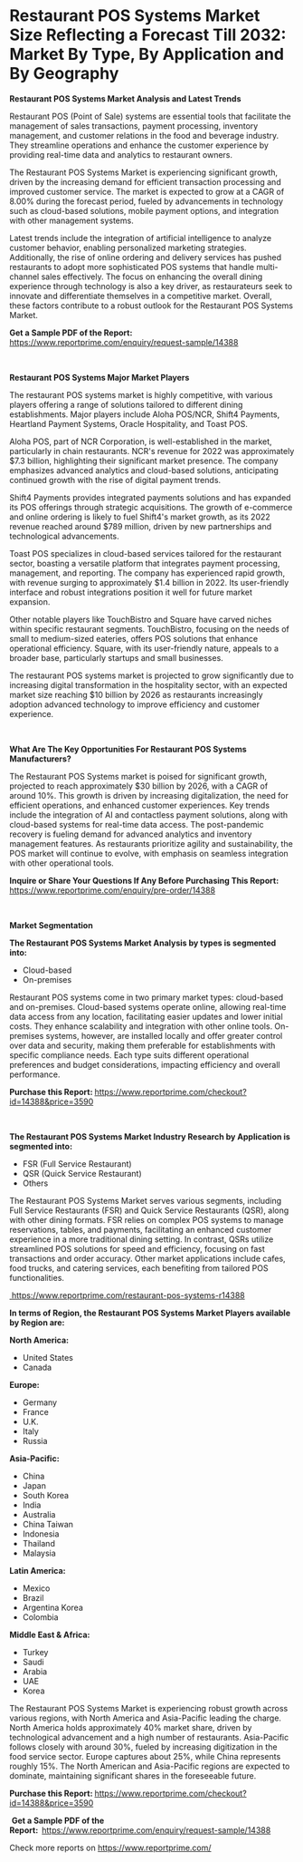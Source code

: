 <p><h1>Restaurant POS Systems Market Size Reflecting a Forecast Till 2032: Market By Type, By Application and By Geography</h1></p><p><strong>Restaurant POS Systems Market Analysis and Latest Trends</strong></p>
<p><p>Restaurant POS (Point of Sale) systems are essential tools that facilitate the management of sales transactions, payment processing, inventory management, and customer relations in the food and beverage industry. They streamline operations and enhance the customer experience by providing real-time data and analytics to restaurant owners.</p><p>The Restaurant POS Systems Market is experiencing significant growth, driven by the increasing demand for efficient transaction processing and improved customer service. The market is expected to grow at a CAGR of 8.00% during the forecast period, fueled by advancements in technology such as cloud-based solutions, mobile payment options, and integration with other management systems. </p><p>Latest trends include the integration of artificial intelligence to analyze customer behavior, enabling personalized marketing strategies. Additionally, the rise of online ordering and delivery services has pushed restaurants to adopt more sophisticated POS systems that handle multi-channel sales effectively. The focus on enhancing the overall dining experience through technology is also a key driver, as restaurateurs seek to innovate and differentiate themselves in a competitive market. Overall, these factors contribute to a robust outlook for the Restaurant POS Systems Market.</p></p>
<p><strong>Get a Sample PDF of the Report:&nbsp;</strong> <a href="https://www.reportprime.com/enquiry/request-sample/14388?utm_campaign=3004&utm_medium=2&utm_source=Github&utm_content=ia&utm_term=20032025&utm_id=restaurant-pos-systems">https://www.reportprime.com/enquiry/request-sample/14388</a></p>
<p>&nbsp;</p>
<p><strong>Restaurant POS Systems Major Market Players</strong></p>
<p><p>The restaurant POS systems market is highly competitive, with various players offering a range of solutions tailored to different dining establishments. Major players include Aloha POS/NCR, Shift4 Payments, Heartland Payment Systems, Oracle Hospitality, and Toast POS. </p><p>Aloha POS, part of NCR Corporation, is well-established in the market, particularly in chain restaurants. NCR's revenue for 2022 was approximately $7.3 billion, highlighting their significant market presence. The company emphasizes advanced analytics and cloud-based solutions, anticipating continued growth with the rise of digital payment trends.</p><p>Shift4 Payments provides integrated payments solutions and has expanded its POS offerings through strategic acquisitions. The growth of e-commerce and online ordering is likely to fuel Shift4's market growth, as its 2022 revenue reached around $789 million, driven by new partnerships and technological advancements.</p><p>Toast POS specializes in cloud-based services tailored for the restaurant sector, boasting a versatile platform that integrates payment processing, management, and reporting. The company has experienced rapid growth, with revenue surging to approximately $1.4 billion in 2022. Its user-friendly interface and robust integrations position it well for future market expansion.</p><p>Other notable players like TouchBistro and Square have carved niches within specific restaurant segments. TouchBistro, focusing on the needs of small to medium-sized eateries, offers POS solutions that enhance operational efficiency. Square, with its user-friendly nature, appeals to a broader base, particularly startups and small businesses.</p><p>The restaurant POS systems market is projected to grow significantly due to increasing digital transformation in the hospitality sector, with an expected market size reaching $10 billion by 2026 as restaurants increasingly adoption advanced technology to improve efficiency and customer experience.</p></p>
<p>&nbsp;</p>
<p><strong>What Are The Key Opportunities For Restaurant POS Systems Manufacturers?</strong></p>
<p><p>The Restaurant POS Systems market is poised for significant growth, projected to reach approximately $30 billion by 2026, with a CAGR of around 10%. This growth is driven by increasing digitalization, the need for efficient operations, and enhanced customer experiences. Key trends include the integration of AI and contactless payment solutions, along with cloud-based systems for real-time data access. The post-pandemic recovery is fueling demand for advanced analytics and inventory management features. As restaurants prioritize agility and sustainability, the POS market will continue to evolve, with emphasis on seamless integration with other operational tools.</p></p>
<p><strong>Inquire or Share Your Questions If Any Before Purchasing This Report:</strong> <a href="https://www.reportprime.com/enquiry/pre-order/14388?utm_campaign=3004&utm_medium=2&utm_source=Github&utm_content=ia&utm_term=20032025&utm_id=restaurant-pos-systems">https://www.reportprime.com/enquiry/pre-order/14388</a></p>
<p>&nbsp;</p>
<p><strong>Market Segmentation</strong></p>
<p><strong>The Restaurant POS Systems Market Analysis by types is segmented into:</strong></p>
<p><ul><li>Cloud-based</li><li>On-premises</li></ul></p>
<p><p>Restaurant POS systems come in two primary market types: cloud-based and on-premises. Cloud-based systems operate online, allowing real-time data access from any location, facilitating easier updates and lower initial costs. They enhance scalability and integration with other online tools. On-premises systems, however, are installed locally and offer greater control over data and security, making them preferable for establishments with specific compliance needs. Each type suits different operational preferences and budget considerations, impacting efficiency and overall performance.</p></p>
<p><strong>Purchase this Report:&nbsp;</strong><a href="https://www.reportprime.com/checkout?id=14388&price=3590&utm_campaign=3004&utm_medium=2&utm_source=Github&utm_content=ia&utm_term=20032025&utm_id=restaurant-pos-systems">https://www.reportprime.com/checkout?id=14388&price=3590</a></p>
<p>&nbsp;</p>
<p><strong>The Restaurant POS Systems Market Industry Research by Application is segmented into:</strong></p>
<p><ul><li>FSR (Full Service Restaurant)</li><li>QSR (Quick Service Restaurant)</li><li>Others</li></ul></p>
<p><p>The Restaurant POS Systems Market serves various segments, including Full Service Restaurants (FSR) and Quick Service Restaurants (QSR), along with other dining formats. FSR relies on complex POS systems to manage reservations, tables, and payments, facilitating an enhanced customer experience in a more traditional dining setting. In contrast, QSRs utilize streamlined POS solutions for speed and efficiency, focusing on fast transactions and order accuracy. Other market applications include cafes, food trucks, and catering services, each benefiting from tailored POS functionalities.</p></p>
<p><a href="https://www.reportprime.com/restaurant-pos-systems-r14388?utm_campaign=3004&utm_medium=2&utm_source=Github&utm_content=ia&utm_term=20032025&utm_id=restaurant-pos-systems">&nbsp;https://www.reportprime.com/restaurant-pos-systems-r14388</a></p>
<p><strong>In terms of Region, the Restaurant POS Systems Market Players available by Region are:</strong></p>
<p>
    <p> <strong> North America: </strong>
        <ul>
            <li>United States</li>
            <li>Canada</li>
        </ul>
        </p> 
    <p> <strong> Europe: </strong>
        <ul>
            <li>Germany</li>
            <li>France</li>
            <li>U.K.</li>
            <li>Italy</li>
            <li>Russia</li>
        </ul>
        </p> 
    <p> <strong> Asia-Pacific: </strong>
        <ul>
            <li>China</li>
            <li>Japan</li>
            <li>South Korea</li>
            <li>India</li>
            <li>Australia</li>
            <li>China Taiwan</li>
            <li>Indonesia</li>
            <li>Thailand</li>
            <li>Malaysia</li>
        </ul>
        </p> 
    <p> <strong> Latin America: </strong>
        <ul>
            <li>Mexico</li>
            <li>Brazil</li>
            <li>Argentina Korea</li>
            <li>Colombia</li>
        </ul>
        </p> 
    <p> <strong> Middle East & Africa: </strong>
        <ul>
            <li>Turkey</li>
            <li>Saudi</li>
            <li>Arabia</li>
            <li>UAE</li>
            <li>Korea</li>
        </ul>
    </p>
    </p>
<p><p>The Restaurant POS Systems Market is experiencing robust growth across various regions, with North America and Asia-Pacific leading the charge. North America holds approximately 40% market share, driven by technological advancement and a high number of restaurants. Asia-Pacific follows closely with around 30%, fueled by increasing digitization in the food service sector. Europe captures about 25%, while China represents roughly 15%. The North American and Asia-Pacific regions are expected to dominate, maintaining significant shares in the foreseeable future.</p></p>
<p><strong>Purchase this Report: </strong><a href="https://www.reportprime.com/checkout?id=14388&price=3590&utm_campaign=3004&utm_medium=2&utm_source=Github&utm_content=ia&utm_term=20032025&utm_id=restaurant-pos-systems">https://www.reportprime.com/checkout?id=14388&price=3590</a></p>
<p>&nbsp;<strong>Get a Sample PDF of the Report:&nbsp;&nbsp;</strong><a href="https://www.reportprime.com/enquiry/request-sample/14388?utm_campaign=3004&utm_medium=2&utm_source=Github&utm_content=ia&utm_term=20032025&utm_id=restaurant-pos-systems">https://www.reportprime.com/enquiry/request-sample/14388</a></p>
<p><strong></strong></p>
<p>Check more reports on <a href="https://www.reportprime.com/?utm_campaign=3004&utm_medium=2&utm_source=Github&utm_content=ia&utm_term=20032025&utm_id=restaurant-pos-systems">https://www.reportprime.com/</a></p>